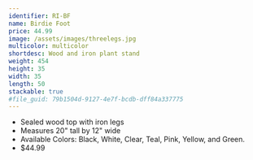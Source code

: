 ```yaml
---
identifier: RI-BF
name: Birdie Foot
price: 44.99
image: /assets/images/threelegs.jpg
multicolor: multicolor
shortdesc: Wood and iron plant stand
weight: 454
height: 35
width: 35
length: 50
stackable: true
#file_guid: 79b1504d-9127-4e7f-bcdb-dff84a337775
---
```



- Sealed wood top with iron legs  
- Measures 20" tall by 12" wide  
- Available Colors: Black, White, Clear, Teal, Pink, Yellow, and Green.
- $44.99
